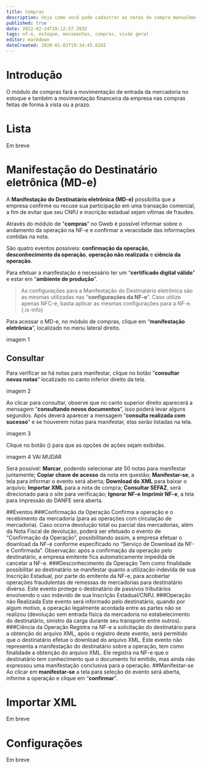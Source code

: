```yaml
---
title: Compras
description: Veja como você pode cadastrar as notas de compra manualmente e por meio da importação do XML
published: true
date: 2022-02-24T20:12:57.393Z
tags: nf-e, estoque, movimentos, compras, visão geral
editor: markdown
dateCreated: 2020-01-03T19:34:45.629Z
---
```


# Introdução

O módulo de compras fará a movimentação de entrada da mercadoria no estoque e também a movimentação financeira da empresa nas compras feitas de forma à vista ou a prazo.

# Lista

Em breve

# Manifestação do Destinatário eletrônica (MD-e)

A **Manifestação do Destinatário eletrônica (MD-e)** possibilita que a empresa confirme ou recuse sua participação em uma transação comercial, a fim de evitar que seu CNPJ e inscrição estadual sejam vítimas de fraudes.

Através do módulo de “**compras**” no Gweb é possível informar sobre o andamento da operação na NF-e e confirmar a veracidade das informações contidas na nota.

São quatro eventos possíveis: **confirmação da operação**, **desconhecimento da operação**, **operação não realizada** e **ciência da operação**.

Para efetuar a manifestação é necessário ter um “**certificado digital válido**” e estar em “**ambiente de produção**”.

> As configurações para a Manifestação do Destinatário eletrônica são as mesmas utilizadas nas “**configurações da NF-e**”. 
Caso utilize apenas NFC-e, basta aplicar as mesmas configurações para a NF-e.
{.is-info}

Para acessar o MD-e, no módulo de compras, clique em “**manifestação eletrônica**”, localizado no menu lateral direito.

imagem 1

## Consultar 

Para verificar se há notas para manifestar, clique no botão “**consultar novas notas**” localizado no canto inferior direito da tela.

imagem 2

Ao clicar para consultar, observe que no canto superior direito aparecerá a mensagem “**consultando novos documentos**”, isso poderá levar alguns segundos. 
Após deverá aparecer a mensagem “**consulta realizada com sucesso**” e se houverem notas para manifestar, elas serão listadas na tela.

imagem 3

Clique no botão  (<em class="mdi mdi-refresh"></em>) para que as opções de ações sejam exibidas.

imagem 4 VAI MUDAR

Será possível:
**Marcar**, podendo selecionar até 50 notas para manifestar juntamente;
**Copiar chave de acesso** da nota em questão;
**Manifestar-se**, a tela para informar o evento será aberta;
**Download do XML** para baixar o arquivo;
**Importar XML** para a nota de compra;
**Consultar SEFAZ**, será direcionado para o site para verificação;
**Ignorar NF-e**
**Imprimir NF-e**, a tela para impressão do DANFE será aberta.

##Eventos
###Confirmação da Operação
Confirma a operação e o recebimento da mercadoria (para as operações com circulação de mercadoria).
Caso ocorra devolução total ou parcial das mercadorias, além da Nota Fiscal de devolução, poderá ser efetuado o evento de “Confirmação da Operação”, possibilitando assim, a empresa efetuar o download da NF-e conforme especificado no “Serviço de Download da NF-e Confirmada”.
Observação: após a confirmação da operação pelo destinatário, a empresa emitente fica automaticamente impedida de cancelar a NF-e.
###Desconhecimento da Operação
Tem como finalidade possibilitar ao destinatário se manifestar quanto a utilização indevida de sua Inscrição Estadual, por parte do emitente da NF-e, para acobertar operações fraudulentas de remessas de mercadorias para destinatário diverso. Este evento protege o destinatário de passivos tributários envolvendo o uso indevido de sua Inscrição Estadual/CNPJ.
###Operação não Realizada
Este evento será informado pelo destinatário, quando por algum motivo, a operação legalmente acordada entre as partes não se realizou (devolução sem entrada física da mercadoria no estabelecimento do destinatário, sinistro da carga durante seu transporte entre outros).
###Ciência da Operação
Registra na NF-e a solicitação do destinatário para a obtenção do arquivo XML, após o registro deste evento, será permitido que o destinatário efetue o download do arquivo XML.
Este evento não representa a manifestação do destinatário sobre a operação, tem como finalidade a obtenção do arquivo XML. Ele registra na NF-e que o destinatário tem conhecimento que o documento foi emitido, mas ainda não expressou uma manifestação conclusiva para a operação.
##Manifestar-se
Ao clicar em **manifestar-se** a tela para seleção do evento será aberta, informe a operação e clique em “**confirmar**”.
 


# Importar XML

Em breve

# Configurações

Em breve